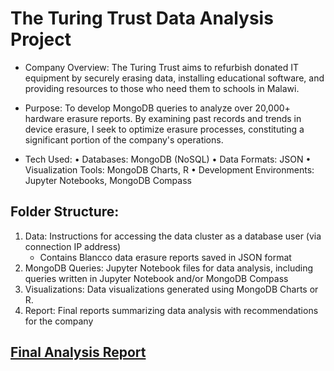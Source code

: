 # The Turing Trust Data Analysis Project
* Company Overview: The Turing Trust aims to refurbish donated IT equipment by securely erasing data, installing educational software, and providing resources to those who need them to schools in Malawi.

* Purpose: To develop MongoDB queries to analyze over 20,000+ hardware erasure reports. By examining past records and trends in device erasure, I seek to optimize erasure processes, constituting a significant portion of the company's operations. 

* Tech Used:
  •	Databases: MongoDB (NoSQL)
	•	Data Formats: JSON
	•	Visualization Tools: MongoDB Charts, R 
	•	Development Environments: Jupyter Notebooks, MongoDB Compass

## Folder Structure: 
1. Data: Instructions for accessing the data cluster as a database user (via connection IP address)
   - Contains Blancco data erasure reports saved in JSON format
3. MongoDB Queries: Jupyter Notebook files for data analysis, including queries written in Jupyter Notebook and/or MongoDB Compass
4. Visualizations: Data visualizations generated using MongoDB Charts or R.
5. Report: Final reports summarizing data analysis with recommendations for the company

## [Final Analysis Report](link)


